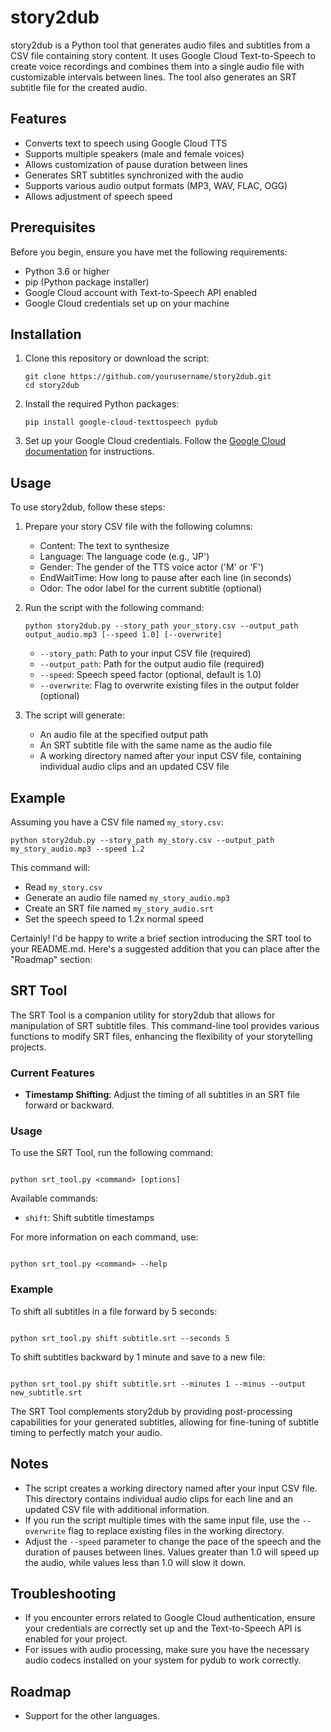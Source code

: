 # story2dub

story2dub is a Python tool that generates audio files and subtitles from a CSV file containing story content. It uses Google Cloud Text-to-Speech to create voice recordings and combines them into a single audio file with customizable intervals between lines. The tool also generates an SRT subtitle file for the created audio.

## Features

- Converts text to speech using Google Cloud TTS
- Supports multiple speakers (male and female voices)
- Allows customization of pause duration between lines
- Generates SRT subtitles synchronized with the audio
- Supports various audio output formats (MP3, WAV, FLAC, OGG)
- Allows adjustment of speech speed

## Prerequisites

Before you begin, ensure you have met the following requirements:

- Python 3.6 or higher
- pip (Python package installer)
- Google Cloud account with Text-to-Speech API enabled
- Google Cloud credentials set up on your machine

## Installation

1. Clone this repository or download the script:

   ```
   git clone https://github.com/yourusername/story2dub.git
   cd story2dub
   ```

2. Install the required Python packages:

   ```
   pip install google-cloud-texttospeech pydub
   ```

3. Set up your Google Cloud credentials. Follow the [Google Cloud documentation](https://cloud.google.com/docs/authentication/getting-started) for instructions.

## Usage

To use story2dub, follow these steps:

1. Prepare your story CSV file with the following columns:

   - Content: The text to synthesize
   - Language: The language code (e.g., 'JP')
   - Gender: The gender of the TTS voice actor ('M' or 'F')
   - EndWaitTime: How long to pause after each line (in seconds)
   - Odor: The odor label for the current subtitle (optional)

2. Run the script with the following command:

   ```
   python story2dub.py --story_path your_story.csv --output_path output_audio.mp3 [--speed 1.0] [--overwrite]
   ```

   - `--story_path`: Path to your input CSV file (required)
   - `--output_path`: Path for the output audio file (required)
   - `--speed`: Speech speed factor (optional, default is 1.0)
   - `--overwrite`: Flag to overwrite existing files in the output folder (optional)

3. The script will generate:
   - An audio file at the specified output path
   - An SRT subtitle file with the same name as the audio file
   - A working directory named after your input CSV file, containing individual audio clips and an updated CSV file

## Example

Assuming you have a CSV file named `my_story.csv`:

```
python story2dub.py --story_path my_story.csv --output_path my_story_audio.mp3 --speed 1.2
```

This command will:

- Read `my_story.csv`
- Generate an audio file named `my_story_audio.mp3`
- Create an SRT file named `my_story_audio.srt`
- Set the speech speed to 1.2x normal speed

Certainly! I'd be happy to write a brief section introducing the SRT tool to your README.md. Here's a suggested addition that you can place after the "Roadmap" section:

## SRT Tool

The SRT Tool is a companion utility for story2dub that allows for manipulation of SRT subtitle files. This command-line tool provides various functions to modify SRT files, enhancing the flexibility of your storytelling projects.

### Current Features

- **Timestamp Shifting**: Adjust the timing of all subtitles in an SRT file forward or backward.

### Usage

To use the SRT Tool, run the following command:

```

python srt_tool.py <command> [options]

```

Available commands:

- `shift`: Shift subtitle timestamps

For more information on each command, use:

```

python srt_tool.py <command> --help

```

### Example

To shift all subtitles in a file forward by 5 seconds:

```

python srt_tool.py shift subtitle.srt --seconds 5

```

To shift subtitles backward by 1 minute and save to a new file:

```

python srt_tool.py shift subtitle.srt --minutes 1 --minus --output new_subtitle.srt

```

The SRT Tool complements story2dub by providing post-processing capabilities for your generated subtitles, allowing for fine-tuning of subtitle timing to perfectly match your audio.

## Notes

- The script creates a working directory named after your input CSV file. This directory contains individual audio clips for each line and an updated CSV file with additional information.
- If you run the script multiple times with the same input file, use the `--overwrite` flag to replace existing files in the working directory.
- Adjust the `--speed` parameter to change the pace of the speech and the duration of pauses between lines. Values greater than 1.0 will speed up the audio, while values less than 1.0 will slow it down.

## Troubleshooting

- If you encounter errors related to Google Cloud authentication, ensure your credentials are correctly set up and the Text-to-Speech API is enabled for your project.
- For issues with audio processing, make sure you have the necessary audio codecs installed on your system for pydub to work correctly.

## Roadmap

- Support for the other languages.

```

```
